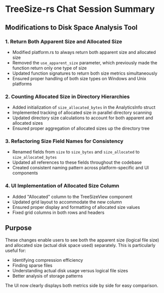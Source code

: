 # TreeSize-rs Chat Session Summary

## Modifications to Disk Space Analysis Tool

### 1. Return Both Apparent Size and Allocated Size

- Modified platform.rs to always return both apparent size and allocated size
- Removed the `use_apparent_size` parameter, which previously made the function return only one type of size
- Updated function signatures to return both size metrics simultaneously
- Ensured proper handling of both size types on Windows and Unix platforms

### 2. Counting Allocated Size in Directory Hierarchies

- Added initialization of `size_allocated_bytes` in the AnalyticsInfo struct
- Implemented tracking of allocated size in parallel directory scanning
- Updated directory size calculations to account for both apparent and allocated sizes
- Ensured proper aggregation of allocated sizes up the directory tree

### 3. Refactoring Size Field Names for Consistency

- Renamed fields from `size` to `size_bytes` and `size_allocated` to `size_allocated_bytes`
- Updated all references to these fields throughout the codebase
- Created consistent naming pattern across platform-specific and UI components

### 4. UI Implementation of Allocated Size Column

- Added "Allocated" column to the TreeSizeView component
- Updated grid layout to accommodate the new column
- Ensured proper display and formatting of allocated size values
- Fixed grid columns in both rows and headers

## Purpose

These changes enable users to see both the apparent size (logical file size) and allocated size (actual disk space used) separately. This is particularly useful for:

- Identifying compression efficiency
- Finding sparse files
- Understanding actual disk usage versus logical file sizes
- Better analysis of storage patterns

The UI now clearly displays both metrics side by side for easy comparison.
